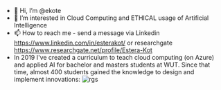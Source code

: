 - 👋 Hi, I’m @ekote
- 👀 I’m interested in Cloud Computing and ETHICAL usage of Artificial Intelligence 
- 📫 How to reach me - send a message via Linkedin https://www.linkedin.com/in/esterakot/ or researchgate https://www.researchgate.net/profile/Estera-Kot 
- In 2019 I've created a curriculum to teach cloud computing (on Azure) and applied AI for bachelor and masters students at WUT. Since that time, almost 400 students gained the knowledge to design and implement innovations:
![rgs](https://raw.githubusercontent.com/ekote/Azure-and-AI/main/assets/imgs/azureandai.jpg)
